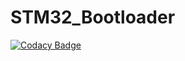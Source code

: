 # STM32_Bootloader
[![Codacy Badge](https://api.codacy.com/project/badge/Grade/295aabaeb5d842d08b2e143249469f82)](https://app.codacy.com/manual/alambe94/STM32_Bootloader?utm_source=github.com&utm_medium=referral&utm_content=alambe94/STM32_Bootloader&utm_campaign=Badge_Grade_Dashboard)